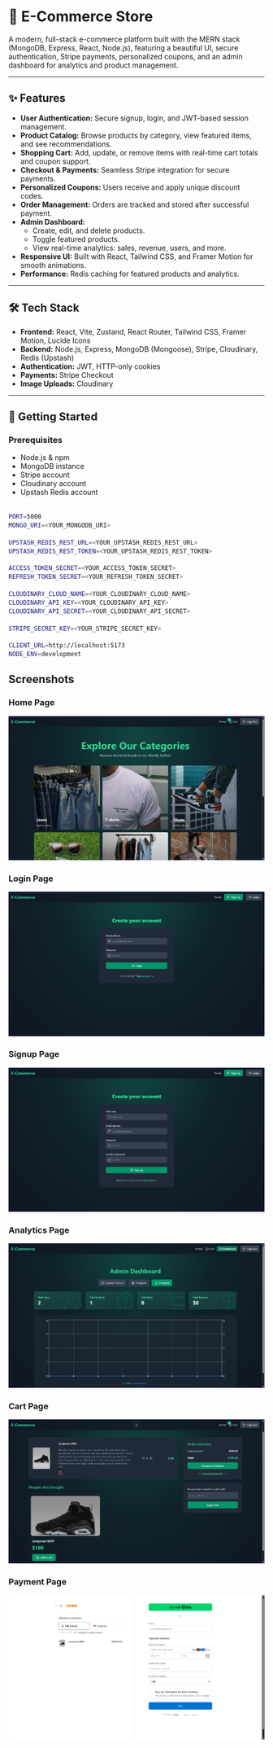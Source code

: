 # 🌿 E-Commerce Store

A modern, full-stack e-commerce platform built with the MERN stack (MongoDB, Express, React, Node.js), featuring a beautiful UI, secure authentication, Stripe payments, personalized coupons, and an admin dashboard for analytics and product management.

---

## ✨ Features

- **User Authentication:** Secure signup, login, and JWT-based session management.
- **Product Catalog:** Browse products by category, view featured items, and see recommendations.
- **Shopping Cart:** Add, update, or remove items with real-time cart totals and coupon support.
- **Checkout & Payments:** Seamless Stripe integration for secure payments.
- **Personalized Coupons:** Users receive and apply unique discount codes.
- **Order Management:** Orders are tracked and stored after successful payment.
- **Admin Dashboard:**
  - Create, edit, and delete products.
  - Toggle featured products.
  - View real-time analytics: sales, revenue, users, and more.
- **Responsive UI:** Built with React, Tailwind CSS, and Framer Motion for smooth animations.
- **Performance:** Redis caching for featured products and analytics.

---

## 🛠️ Tech Stack

- **Frontend:** React, Vite, Zustand, React Router, Tailwind CSS, Framer Motion, Lucide Icons
- **Backend:** Node.js, Express, MongoDB (Mongoose), Stripe, Cloudinary, Redis (Upstash)
- **Authentication:** JWT, HTTP-only cookies
- **Payments:** Stripe Checkout
- **Image Uploads:** Cloudinary

---

## 🚀 Getting Started

### Prerequisites

- Node.js & npm
- MongoDB instance
- Stripe account
- Cloudinary account
- Upstash Redis account


```bash

PORT=5000
MONGO_URI=<YOUR_MONGODB_URI>

UPSTASH_REDIS_REST_URL=<YOUR_UPSTASH_REDIS_REST_URL>
UPSTASH_REDIS_REST_TOKEN=<YOUR_UPSTASH_REDIS_REST_TOKEN>

ACCESS_TOKEN_SECRET=<YOUR_ACCESS_TOKEN_SECRET>
REFRESH_TOKEN_SECRET=<YOUR_REFRESH_TOKEN_SECRET>

CLOUDINARY_CLOUD_NAME=<YOUR_CLOUDINARY_CLOUD_NAME>
CLOUDINARY_API_KEY=<YOUR_CLOUDINARY_API_KEY>
CLOUDINARY_API_SECRET=<YOUR_CLOUDINARY_API_SECRET>

STRIPE_SECRET_KEY=<YOUR_STRIPE_SECRET_KEY>

CLIENT_URL=http://localhost:5173
NODE_ENV=development

```

## Screenshots

### Home Page
![Home Screenshot](./frontend/assets/Home.png)

### Login Page
![Login Screenshot](./frontend/assets/Login.png)

### Signup Page
![Signup Screenshot](./frontend/assets/Signup.png)

### Analytics Page
![Analytics Screenshot](./frontend/assets/Analytics.png)

### Cart Page
![Cart Screenshot](./frontend/assets/Cart.png)

### Payment Page
![Signup Screenshot](./frontend/assets/Payment.png)
